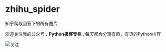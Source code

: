 # zhihu_spider
知乎爬取回答下的所有图片


欢迎关注我的公众号：**Python极客专栏** , 每天都会分享有趣，有货的Python内容


![关注](https://gitee.com/gsjqwyl/images/raw/master/Python极客专栏.jpg)
